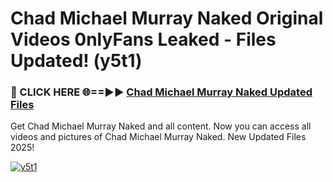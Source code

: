 # Chad Michael Murray Naked Original Videos 0nlyFans Leaked - Files Updated! (y5t1)

<h3>🔴 CLICK HERE 🌐==►► <a href="https://tinyurl.com/up5wt9bj" rel="nofollow">Chad Michael Murray Naked Updated Files</a></h3>

Get Chad Michael Murray Naked and all content. Now you can access all videos and pictures of Chad Michael Murray Naked. New Updated Files 2025!

[![y5t1](https://i.imgur.com/ABiUzMV.gif)](https://tinyurl.com/up5wt9bj)

